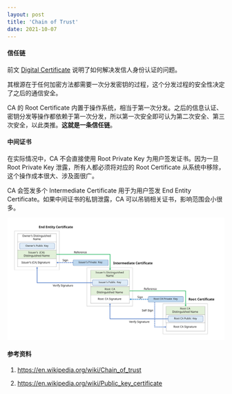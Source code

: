 ```yaml
---
layout: post
title: 'Chain of Trust'
date: 2021-10-07
---
```


#### **信任链**

前文 [Digital Certificate](/digital-certificate) 说明了如何解决发信人身份认证的问题。

其根源在于任何加密方法都需要一次分发密钥的过程，这个分发过程的安全性决定了之后的通信安全。

CA 的 Root Certificate 内置于操作系统，相当于第一次分发。之后的信息认证、密钥分发等操作都依赖于第一次分发，所以第一次安全即可认为第二次安全、第三次安全，以此类推。**这就是一条信任链**。

#### **中间证书**

在实际情况中，CA 不会直接使用 Root Private Key 为用户签发证书。因为一旦 Root Private Key 泄露，所有人都必须将对应的 Root Certificate 从系统中移除，这个操作成本很大、涉及面很广。

CA 会签发多个 Intermediate Certificate 用于为用户签发 End Entity Certificate。如果中间证书的私钥泄露，CA 可以吊销相关证书，影响范围会小很多。

![chain_of_trust](/assets/Chain_Of_Trust.svg)

#### **参考资料**

1. <https://en.wikipedia.org/wiki/Chain_of_trust>

2. <https://en.wikipedia.org/wiki/Public_key_certificate>
